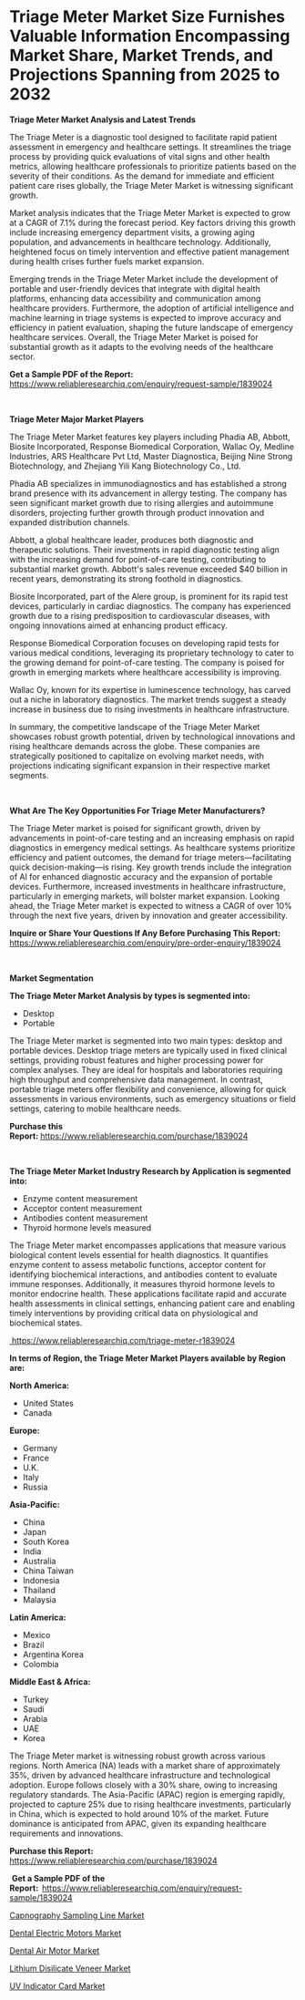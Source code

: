 <p><h1>Triage Meter Market Size Furnishes Valuable Information Encompassing Market Share, Market Trends, and Projections Spanning from 2025 to 2032</h1></p><p><strong>Triage Meter Market Analysis and Latest Trends</strong></p>
<p><p>The Triage Meter is a diagnostic tool designed to facilitate rapid patient assessment in emergency and healthcare settings. It streamlines the triage process by providing quick evaluations of vital signs and other health metrics, allowing healthcare professionals to prioritize patients based on the severity of their conditions. As the demand for immediate and efficient patient care rises globally, the Triage Meter Market is witnessing significant growth.</p><p>Market analysis indicates that the Triage Meter Market is expected to grow at a CAGR of 7.1% during the forecast period. Key factors driving this growth include increasing emergency department visits, a growing aging population, and advancements in healthcare technology. Additionally, heightened focus on timely intervention and effective patient management during health crises further fuels market expansion.</p><p>Emerging trends in the Triage Meter Market include the development of portable and user-friendly devices that integrate with digital health platforms, enhancing data accessibility and communication among healthcare providers. Furthermore, the adoption of artificial intelligence and machine learning in triage systems is expected to improve accuracy and efficiency in patient evaluation, shaping the future landscape of emergency healthcare services. Overall, the Triage Meter Market is poised for substantial growth as it adapts to the evolving needs of the healthcare sector.</p></p>
<p><strong>Get a Sample PDF of the Report:&nbsp;</strong> <a href="https://www.reliableresearchiq.com/enquiry/request-sample/1839024?utm_campaign=1123&utm_medium=2&utm_source=Github&utm_content=ia&utm_term=03032025&utm_id=triage-meter">https://www.reliableresearchiq.com/enquiry/request-sample/1839024</a></p>
<p>&nbsp;</p>
<p><strong>Triage Meter Major Market Players</strong></p>
<p><p>The Triage Meter Market features key players including Phadia AB, Abbott, Biosite Incorporated, Response Biomedical Corporation, Wallac Oy, Medline Industries, ARS Healthcare Pvt Ltd, Master Diagnostica, Beijing Nine Strong Biotechnology, and Zhejiang Yili Kang Biotechnology Co., Ltd. </p><p>Phadia AB specializes in immunodiagnostics and has established a strong brand presence with its advancement in allergy testing. The company has seen significant market growth due to rising allergies and autoimmune disorders, projecting further growth through product innovation and expanded distribution channels.</p><p>Abbott, a global healthcare leader, produces both diagnostic and therapeutic solutions. Their investments in rapid diagnostic testing align with the increasing demand for point-of-care testing, contributing to substantial market growth. Abbott's sales revenue exceeded $40 billion in recent years, demonstrating its strong foothold in diagnostics.</p><p>Biosite Incorporated, part of the Alere group, is prominent for its rapid test devices, particularly in cardiac diagnostics. The company has experienced growth due to a rising predisposition to cardiovascular diseases, with ongoing innovations aimed at enhancing product efficacy.</p><p>Response Biomedical Corporation focuses on developing rapid tests for various medical conditions, leveraging its proprietary technology to cater to the growing demand for point-of-care testing. The company is poised for growth in emerging markets where healthcare accessibility is improving.</p><p>Wallac Oy, known for its expertise in luminescence technology, has carved out a niche in laboratory diagnostics. The market trends suggest a steady increase in business due to rising investments in healthcare infrastructure.</p><p>In summary, the competitive landscape of the Triage Meter Market showcases robust growth potential, driven by technological innovations and rising healthcare demands across the globe. These companies are strategically positioned to capitalize on evolving market needs, with projections indicating significant expansion in their respective market segments.</p></p>
<p>&nbsp;</p>
<p><strong>What Are The Key Opportunities For Triage Meter Manufacturers?</strong></p>
<p><p>The Triage Meter market is poised for significant growth, driven by advancements in point-of-care testing and an increasing emphasis on rapid diagnostics in emergency medical settings. As healthcare systems prioritize efficiency and patient outcomes, the demand for triage meters—facilitating quick decision-making—is rising. Key growth trends include the integration of AI for enhanced diagnostic accuracy and the expansion of portable devices. Furthermore, increased investments in healthcare infrastructure, particularly in emerging markets, will bolster market expansion. Looking ahead, the Triage Meter market is expected to witness a CAGR of over 10% through the next five years, driven by innovation and greater accessibility.</p></p>
<p><strong>Inquire or Share Your Questions If Any Before Purchasing This Report:</strong> <a href="https://www.reliableresearchiq.com/enquiry/pre-order-enquiry/1839024?utm_campaign=1123&utm_medium=2&utm_source=Github&utm_content=ia&utm_term=03032025&utm_id=triage-meter">https://www.reliableresearchiq.com/enquiry/pre-order-enquiry/1839024</a></p>
<p>&nbsp;</p>
<p><strong>Market Segmentation</strong></p>
<p><strong>The Triage Meter Market Analysis by types is segmented into:</strong></p>
<p><ul><li>Desktop</li><li>Portable</li></ul></p>
<p><p>The Triage Meter market is segmented into two main types: desktop and portable devices. Desktop triage meters are typically used in fixed clinical settings, providing robust features and higher processing power for complex analyses. They are ideal for hospitals and laboratories requiring high throughput and comprehensive data management. In contrast, portable triage meters offer flexibility and convenience, allowing for quick assessments in various environments, such as emergency situations or field settings, catering to mobile healthcare needs.</p></p>
<p><strong>Purchase this Report:&nbsp;</strong><a href="https://www.reliableresearchiq.com/purchase/1839024?utm_campaign=1123&utm_medium=2&utm_source=Github&utm_content=ia&utm_term=03032025&utm_id=triage-meter">https://www.reliableresearchiq.com/purchase/1839024</a></p>
<p>&nbsp;</p>
<p><strong>The Triage Meter Market Industry Research by Application is segmented into:</strong></p>
<p><ul><li>Enzyme content measurement</li><li>Acceptor content measurement</li><li>Antibodies content measurement</li><li>Thyroid hormone levels measured</li></ul></p>
<p><p>The Triage Meter market encompasses applications that measure various biological content levels essential for health diagnostics. It quantifies enzyme content to assess metabolic functions, acceptor content for identifying biochemical interactions, and antibodies content to evaluate immune responses. Additionally, it measures thyroid hormone levels to monitor endocrine health. These applications facilitate rapid and accurate health assessments in clinical settings, enhancing patient care and enabling timely interventions by providing critical data on physiological and biochemical states.</p></p>
<p><a href="https://www.reliableresearchiq.com/triage-meter-r1839024?utm_campaign=1123&utm_medium=2&utm_source=Github&utm_content=ia&utm_term=03032025&utm_id=triage-meter">&nbsp;https://www.reliableresearchiq.com/triage-meter-r1839024</a></p>
<p><strong>In terms of Region, the Triage Meter Market Players available by Region are:</strong></p>
<p>
    <p> <strong> North America: </strong>
        <ul>
            <li>United States</li>
            <li>Canada</li>
        </ul>
        </p> 
    <p> <strong> Europe: </strong>
        <ul>
            <li>Germany</li>
            <li>France</li>
            <li>U.K.</li>
            <li>Italy</li>
            <li>Russia</li>
        </ul>
        </p> 
    <p> <strong> Asia-Pacific: </strong>
        <ul>
            <li>China</li>
            <li>Japan</li>
            <li>South Korea</li>
            <li>India</li>
            <li>Australia</li>
            <li>China Taiwan</li>
            <li>Indonesia</li>
            <li>Thailand</li>
            <li>Malaysia</li>
        </ul>
        </p> 
    <p> <strong> Latin America: </strong>
        <ul>
            <li>Mexico</li>
            <li>Brazil</li>
            <li>Argentina Korea</li>
            <li>Colombia</li>
        </ul>
        </p> 
    <p> <strong> Middle East & Africa: </strong>
        <ul>
            <li>Turkey</li>
            <li>Saudi</li>
            <li>Arabia</li>
            <li>UAE</li>
            <li>Korea</li>
        </ul>
    </p>
    </p>
<p><p>The Triage Meter market is witnessing robust growth across various regions. North America (NA) leads with a market share of approximately 35%, driven by advanced healthcare infrastructure and technological adoption. Europe follows closely with a 30% share, owing to increasing regulatory standards. The Asia-Pacific (APAC) region is emerging rapidly, projected to capture 25% due to rising healthcare investments, particularly in China, which is expected to hold around 10% of the market. Future dominance is anticipated from APAC, given its expanding healthcare requirements and innovations.</p></p>
<p><strong>Purchase this Report: </strong><a href="https://www.reliableresearchiq.com/purchase/1839024?utm_campaign=1123&utm_medium=2&utm_source=Github&utm_content=ia&utm_term=03032025&utm_id=triage-meter">https://www.reliableresearchiq.com/purchase/1839024</a></p>
<p>&nbsp;<strong>Get a Sample PDF of the Report:&nbsp;&nbsp;</strong><a href="https://www.reliableresearchiq.com/enquiry/request-sample/1839024?utm_campaign=1123&utm_medium=2&utm_source=Github&utm_content=ia&utm_term=03032025&utm_id=triage-meter">https://www.reliableresearchiq.com/enquiry/request-sample/1839024</a></p>
<p><strong></strong></p>
<p><p><a href="https://github.com/janotjuljo/Market-Research-Report-List-1/blob/main/capnography-sampling-line-market.md?utm_campaign=1123&utm_medium=2&utm_source=Github&utm_content=ia&utm_term=03032025&utm_id=triage-meter">Capnography Sampling Line Market</a></p><p><a href="https://github.com/tambraunrue691969/Market-Research-Report-List-1/blob/main/dental-electric-motors-market.md?utm_campaign=1123&utm_medium=2&utm_source=Github&utm_content=ia&utm_term=03032025&utm_id=triage-meter">Dental Electric Motors Market</a></p><p><a href="https://github.com/tona7vba/Market-Research-Report-List-1/blob/main/dental-air-motor-market.md?utm_campaign=1123&utm_medium=2&utm_source=Github&utm_content=ia&utm_term=03032025&utm_id=triage-meter">Dental Air Motor Market</a></p><p><a href="https://github.com/dringals/Market-Research-Report-List-6/blob/main/lithium-disilicate-veneer-market.md?utm_campaign=1123&utm_medium=2&utm_source=Github&utm_content=ia&utm_term=03032025&utm_id=triage-meter">Lithium Disilicate Veneer Market</a></p><p><a href="https://github.com/oslieselotte2192/Market-Research-Report-List-1/blob/main/uv-indicator-card-market.md?utm_campaign=1123&utm_medium=2&utm_source=Github&utm_content=ia&utm_term=03032025&utm_id=triage-meter">UV Indicator Card Market</a></p></p>